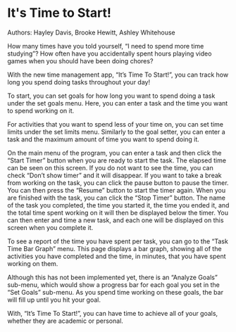 # It's Time to Start!

Authors:
Hayley Davis,
Brooke Hewitt,
Ashley Whitehouse

How many times have you told yourself, “I need to spend more time studying”? How often have you accidentally spent hours playing video games when you should have been doing chores?

With the new time management app, “It’s Time To Start!”, you can track how long you spend doing tasks throughout your day!

To start, you can set goals for how long you want to spend doing a task under the set goals menu. Here, you can enter a task and the time you want to spend working on it. 

For activities that you want to spend less of your time on, you can set time limits under the set limits menu. Similarly to the goal setter, you can enter a task and the maximum amount of time you want to spend doing it.

On the main menu of the program, you can enter a task and then click the “Start Timer” button when you are ready to start the task. The elapsed time can be seen on this screen. If you do not want to see the time, you can check “Don’t show timer” and it will disappear. If you want to take a break from working on the task, you can click the pause button to pause the timer. You can then press the “Resume” button to start the timer again. When you are finished with the task, you can click the “Stop Timer” button. The name of the task you completed, the time you started it, the time you ended it, and the total time spent working on it will then be displayed below the timer. You can then enter and time a new task, and each one will be displayed on this screen when you complete it.

To see a report of the time you have spent per task, you can go to the “Task Time Bar Graph” menu. This page displays a bar graph, showing all of the activities you have completed and the time, in minutes, that you have spent working on them.

Although this has not been implemented yet, there is an “Analyze Goals” sub-menu, which would show a progress bar for each goal you set in the “Set Goals” sub-menu. As you spend time working on these goals, the bar will fill up until you hit your goal.

With, “It’s Time To Start!”, you can have time to achieve all of your goals, whether they are academic or personal. 


